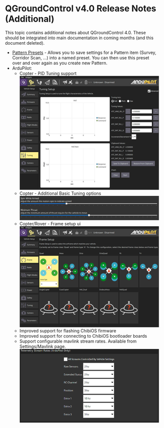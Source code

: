 # QGroundControl v4.0 Release Notes (Additional)

This topic contains additional notes about QGroundControl 4.0. These should be integrated into main documentation in coming months (and this document deleted).

- [Pattern Presets](../plan_view/pattern_presets.md) - Allows you to save settings for a Pattern item (Survey, Corridor Scan, ...) into a named preset. You can then use this preset over and over again as you create new Pattern.
- ArduPilot:
  - Copter - PID Tuning support ![PID Tuning JPG](../../../assets/daily_build_changes/arducopter_pid_tuning.jpg)
  - Copter - Additional Basic Tuning options ![Basic Tuning JPG](../../../assets/daily_build_changes/arducopter_basic_tuning.jpg)
  - Copter/Rover - Frame setup ui ![Setup Frame Copter JPG](../../../assets/daily_build_changes/arducopter_setup_frame.jpg)
  - Improved support for flashing ChibiOS firmware
  - Improved support for connecting to ChibiOS bootloader boards
  - Support configurable mavlink stream rates. Available from Settings/Mavlink page. ![Stream Rates JPG](../../../assets/daily_build_changes/arducopter_stream_rates.jpg)
